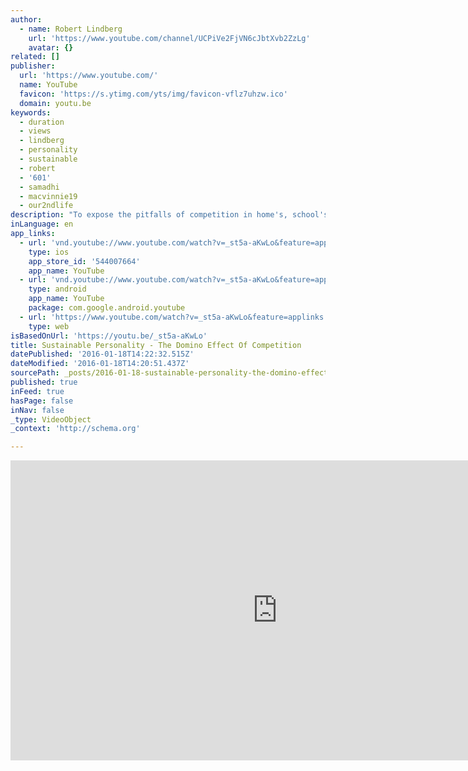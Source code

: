```yaml
---
author:
  - name: Robert Lindberg
    url: 'https://www.youtube.com/channel/UCPiVe2FjVN6cJbtXvb2ZzLg'
    avatar: {}
related: []
publisher:
  url: 'https://www.youtube.com/'
  name: YouTube
  favicon: 'https://s.ytimg.com/yts/img/favicon-vflz7uhzw.ico'
  domain: youtu.be
keywords:
  - duration
  - views
  - lindberg
  - personality
  - sustainable
  - robert
  - '601'
  - samadhi
  - macvinnie19
  - our2ndlife
description: "To expose the pitfalls of competition in home's, school's and the workplace is to be aware and steer one's path to more healthy alternatives,"
inLanguage: en
app_links:
  - url: 'vnd.youtube://www.youtube.com/watch?v=_st5a-aKwLo&feature=applinks'
    type: ios
    app_store_id: '544007664'
    app_name: YouTube
  - url: 'vnd.youtube://www.youtube.com/watch?v=_st5a-aKwLo&feature=applinks'
    type: android
    app_name: YouTube
    package: com.google.android.youtube
  - url: 'https://www.youtube.com/watch?v=_st5a-aKwLo&feature=applinks'
    type: web
isBasedOnUrl: 'https://youtu.be/_st5a-aKwLo'
title: Sustainable Personality - The Domino Effect Of Competition
datePublished: '2016-01-18T14:22:32.515Z'
dateModified: '2016-01-18T14:20:51.437Z'
sourcePath: _posts/2016-01-18-sustainable-personality-the-domino-effect-of-competition.md
published: true
inFeed: true
hasPage: false
inNav: false
_type: VideoObject
_context: 'http://schema.org'

---
```

<iframe src="https://cdn.embedly.com/widgets/media.html?src=https%3A%2F%2Fwww.youtube.com%2Fembed%2F_st5a-aKwLo%3Ffeature%3Doembed&amp;url=https%3A%2F%2Fwww.youtube.com%2Fwatch%3Fv%3D_st5a-aKwLo%26feature%3Dyoutu.be&amp;image=https%3A%2F%2Fi.ytimg.com%2Fvi%2F_st5a-aKwLo%2Fhqdefault.jpg&amp;key=b7d04c9b404c499eba89ee7072e1c4f7&amp;type=text%2Fhtml&amp;schema=youtube" width="854" height="480" scrolling="no" frameborder="0" allowfullscreen="allowfullscreen" style=""></iframe>